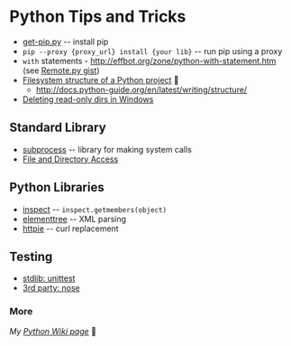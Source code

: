 # Python Tips and Tricks

* [get-pip.py](https://raw.github.com/pypa/pip/master/contrib/get-pip.py) -- install pip
* `pip --proxy {proxy_url} install {your lib}` -- run pip using a proxy
* `with` statements - <http://effbot.org/zone/python-with-statement.htm> (see [Remote.py gist](https://gist.github.com/dnorton/ad9804f79dcac7804772))
* [Filesystem structure of a Python project](http://as.ynchrono.us/2007/12/filesystem-structure-of-python-project_21.html) :star2:
  * <http://docs.python-guide.org/en/latest/writing/structure/>
* [Deleting read-only dirs in Windows](http://stackoverflow.com/a/1889686)

## Standard Library

+ [subprocess](https://docs.python.org/2/library/subprocess.html) -- library for making system calls
+ [File and Directory Access](https://docs.python.org/2/library/filesys.html)

## Python Libraries

* [inspect](https://docs.python.org/2/library/inspect.html#module-inspect) -- `inspect.getmembers(object)`
* [elementtree](https://pypi.python.org/pypi/elementtree/) -- XML parsing
* [httpie](https://github.com/jkbrzt/httpie) -- curl replacement

 
## Testing

- [stdlib: unittest](https://docs.python.org/dev/library/unittest.html#module-unittest)
- [3rd party: nose](https://nose.readthedocs.org/en/latest/testing.html)

### More

_My [Python Wiki page](https://github.com/dnorton/dev-notes/wiki/Python)_ :notebook:
